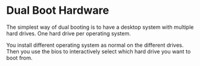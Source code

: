 # Dual Boot Hardware
The simplest way of dual booting is to have a desktop system with
multiple hard drives. One hard drive per operating system.

You install different operating system as normal on the different
drives. Then you use the bios to interactively select which hard
drive you want to boot from.
